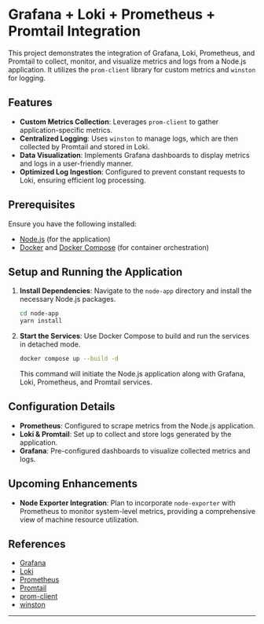 

# Grafana + Loki + Prometheus + Promtail Integration

This project demonstrates the integration of Grafana, Loki, Prometheus, and Promtail to collect, monitor, and visualize metrics and logs from a Node.js application. It utilizes the `prom-client` library for custom metrics and `winston` for logging.

## Features

- **Custom Metrics Collection**: Leverages `prom-client` to gather application-specific metrics.
- **Centralized Logging**: Uses `winston` to manage logs, which are then collected by Promtail and stored in Loki.
- **Data Visualization**: Implements Grafana dashboards to display metrics and logs in a user-friendly manner.
- **Optimized Log Ingestion**: Configured to prevent constant requests to Loki, ensuring efficient log processing.

## Prerequisites

Ensure you have the following installed:

- [Node.js](https://nodejs.org/) (for the application)
- [Docker](https://www.docker.com/) and [Docker Compose](https://docs.docker.com/compose/) (for container orchestration)

## Setup and Running the Application

1. **Install Dependencies**: Navigate to the `node-app` directory and install the necessary Node.js packages.

   ```bash
   cd node-app
   yarn install
   ```

2. **Start the Services**: Use Docker Compose to build and run the services in detached mode.

   ```bash
   docker compose up --build -d
   ```

   This command will initiate the Node.js application along with Grafana, Loki, Prometheus, and Promtail services.

## Configuration Details

- **Prometheus**: Configured to scrape metrics from the Node.js application.
- **Loki & Promtail**: Set up to collect and store logs generated by the application.
- **Grafana**: Pre-configured dashboards to visualize collected metrics and logs.

## Upcoming Enhancements

- **Node Exporter Integration**: Plan to incorporate `node-exporter` with Prometheus to monitor system-level metrics, providing a comprehensive view of machine resource utilization.

## References

- [Grafana](https://grafana.com/)
- [Loki](https://grafana.com/oss/loki/)
- [Prometheus](https://prometheus.io/)
- [Promtail](https://grafana.com/docs/loki/latest/clients/promtail/)
- [prom-client](https://github.com/siimon/prom-client)
- [winston](https://github.com/winstonjs/winston)

---